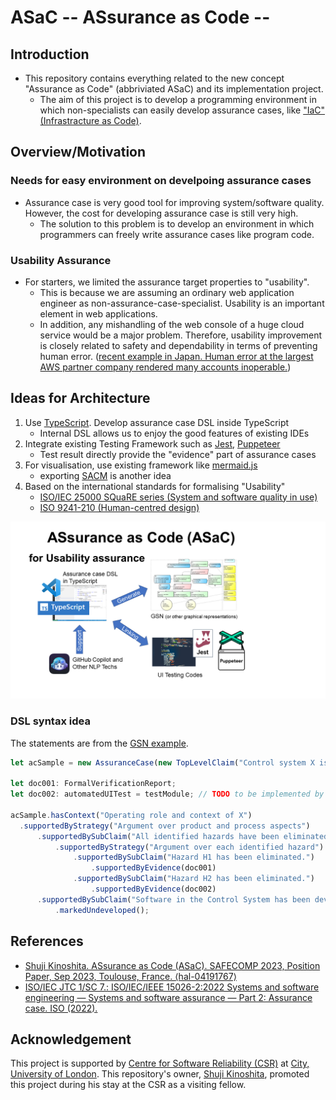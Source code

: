# ASaC -- ASsurance as Code --

## Introduction

- This repository contains everything related to the new concept "Assurance as Code" (abbriviated ASaC) and its implementation project.
   - The aim of this project is to develop a programming environment in which non-specialists can easily develop assurance cases, like ["IaC" (Infrastracture as Code)](https://aws.amazon.com/what-is/iac/).

## Overview/Motivation

### Needs for easy environment on develpoing assurance cases

- Assurance case is very good tool for improving system/software quality. However, the cost for developing assurance case is still very high. 
   - The solution to this problem is to develop an environment
in which programmers can freely write assurance cases like program code.

### Usability Assurance

- For starters, we limited the assurance target properties to "usability".
   - This is because we are assuming an ordinary web application engineer as non-assurance-case-specialist. Usability is an important element in web applications.
   - In addition, any mishandling of the web console of a huge cloud service would be a major problem. Therefore, usability improvement is closely related to safety and dependability in terms of preventing human error. ([recent example in Japan. Human error at the largest AWS partner company rendered many accounts inoperable.](https://classmethod.jp/news/postmortem-20231205-incident/))

## Ideas for Architecture 

1. Use [TypeScript](https://www.typescriptlang.org/). Develop assurance case DSL inside TypeScript
    - Internal DSL allows us to enjoy the good features of existing IDEs
2. Integrate existing Testing Framework such as [Jest](https://jestjs.io/), [Puppeteer](https://pptr.dev/)
    - Test result directly provide the "evidence" part of assurance cases
3. For visualisation, use existing framework like [mermaid.js](https://mermaid.js.org/)
     - exporting [SACM](https://www.omg.org/spec/SACM/) is another idea 
4. Based on the international standards for formalising "Usability"
     - [ISO/IEC 25000 SQuaRE series (System and software quality in use)](https://committee.iso.org/sites/jtc1sc7/home/projects/flagship-standards/iso-25000-square-series.html)
     - [ISO 9241-210 (Human-centred design)](https://www.iso.org/obp/ui/#iso:std:iso:9241:-210:ed-2:v1:en)

![ASaC for usability assurance overview](asac4ua.png)

### DSL syntax idea

The statements are from the [GSN example](https://scsc.uk/gsn?page=gsn%203nutshell).

```typescript
let acSample = new AssuranceCase(new TopLevelClaim("Control system X is acceptably safe to operate."));

let doc001: FormalVerificationReport;
let doc002: automatedUITest = testModule; // TODO to be implemented by Puppeteer and/or Jest

acSample.hasContext("Operating role and context of X")
  .supportedByStrategy("Argument over product and process aspects")
      .supportedBySubClaim("All identified hazards have been eliminated or sufficiently mitigated.")
          .supportedByStrategy("Argument over each identified hazard")
              .supportedBySubClaim("Hazard H1 has been eliminated.")
                  .supportedByEvidence(doc001)
              .supportedBySubClaim("Hazard H2 has been eliminated.")
                  .supportedByEvidence(doc002)
      .supportedBySubClaim("Software in the Control System has been developed to SIL appropriate to hazards involved.")
          .markedUndeveloped();
```

## References

- [Shuji Kinoshita. ASsurance as Code (ASaC). SAFECOMP 2023, Position Paper, Sep 2023, Toulouse, France. ⟨hal-04191767⟩](https://sciencespo.hal.science/SAFECOMP2023/hal-04191767v1)
- [ISO/IEC JTC 1/SC 7.: ISO/IEC/IEEE 15026-2:2022 Systems and software engineering ― Systems and software assurance ― Part 2: Assurance case. ISO (2022).](https://www.iso.org/standard/80625.html)

## Acknowledgement

This project is supported by [Centre for Software Reliability (CSR)](https://researchcentres.city.ac.uk/software-reliability) at [City, University of London](https://www.city.ac.uk/). This repository's owner, [Shuji Kinoshita](mailto:kinoshita-shuji@aiit.ac.jp), promoted this project during his stay at the CSR as a visiting fellow.